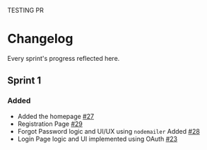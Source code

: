TESTING PR

# Changelog

Every sprint's progress reflected here.

## Sprint 1

### Added

- Added the homepage [#27](https://github.com/mulla028/T9-Final_Project/pull/27)
- Registration Page [#29](https://github.com/mulla028/T9-Final_Project/pull/29)
- Forgot Password logic and UI/UX using `nodemailer` Added [#28](https://github.com/mulla028/T9-Final_Project/pull/28)
- Login Page logic and UI implemented using OAuth [#23](https://github.com/mulla028/T9-Final_Project/pull/23)
